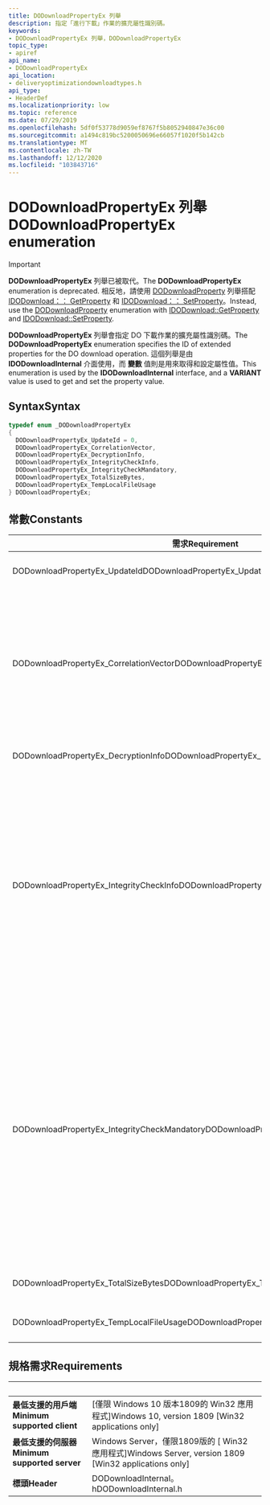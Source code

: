 ```yaml
---
title: DODownloadPropertyEx 列舉
description: 指定「進行下載」作業的擴充屬性識別碼。
keywords:
- DODownloadPropertyEx 列舉，DODownloadPropertyEx
topic_type:
- apiref
api_name:
- DODownloadPropertyEx
api_location:
- deliveryoptimizationdownloadtypes.h
api_type:
- HeaderDef
ms.localizationpriority: low
ms.topic: reference
ms.date: 07/29/2019
ms.openlocfilehash: 5df0f53778d9059ef8767f5b8052940847e36c00
ms.sourcegitcommit: a1494c819bc5200050696e66057f1020f5b142cb
ms.translationtype: MT
ms.contentlocale: zh-TW
ms.lasthandoff: 12/12/2020
ms.locfileid: "103843716"
---
```

# <a name="dodownloadpropertyex-enumeration"></a><span data-ttu-id="a03b8-104">DODownloadPropertyEx 列舉</span><span class="sxs-lookup"><span data-stu-id="a03b8-104">DODownloadPropertyEx enumeration</span></span>

> [!IMPORTANT]
> <span data-ttu-id="a03b8-105">**DODownloadPropertyEx** 列舉已被取代。</span><span class="sxs-lookup"><span data-stu-id="a03b8-105">The **DODownloadPropertyEx** enumeration is deprecated.</span></span> <span data-ttu-id="a03b8-106">相反地，請使用 [DODownloadProperty](../deliveryoptimizationdownloadtypes/ne-deliveryoptimizationdownloadtypes-dodownloadproperty.md) 列舉搭配 [IDODownload：： GetProperty](../do/nf-do-idodownload-getproperty.md) 和 [IDODownload：： SetProperty](../do/nf-do-idodownload-setproperty.md)。</span><span class="sxs-lookup"><span data-stu-id="a03b8-106">Instead, use the [DODownloadProperty](../deliveryoptimizationdownloadtypes/ne-deliveryoptimizationdownloadtypes-dodownloadproperty.md) enumeration with [IDODownload::GetProperty](../do/nf-do-idodownload-getproperty.md) and [IDODownload::SetProperty](../do/nf-do-idodownload-setproperty.md).</span></span>

<span data-ttu-id="a03b8-107">**DODownloadPropertyEx** 列舉會指定 DO 下載作業的擴充屬性識別碼。</span><span class="sxs-lookup"><span data-stu-id="a03b8-107">The **DODownloadPropertyEx** enumeration specifies the ID of extended properties for the DO download operation.</span></span> <span data-ttu-id="a03b8-108">這個列舉是由 **IDODownloadInternal** 介面使用，而 **變數** 值則是用來取得和設定屬性值。</span><span class="sxs-lookup"><span data-stu-id="a03b8-108">This enumeration is used by the **IDODownloadInternal** interface, and a **VARIANT** value is used to get and set the property value.</span></span>

## <a name="syntax"></a><span data-ttu-id="a03b8-109">Syntax</span><span class="sxs-lookup"><span data-stu-id="a03b8-109">Syntax</span></span>

```cpp
typedef enum _DODownloadPropertyEx
{
  DODownloadPropertyEx_UpdateId = 0,
  DODownloadPropertyEx_CorrelationVector,
  DODownloadPropertyEx_DecryptionInfo,    
  DODownloadPropertyEx_IntegrityCheckInfo,   
  DODownloadPropertyEx_IntegrityCheckMandatory, 
  DODownloadPropertyEx_TotalSizeBytes, 
  DODownloadPropertyEx_TempLocalFileUsage 
} DODownloadPropertyEx;
```
## <a name="constants"></a><span data-ttu-id="a03b8-110">常數</span><span class="sxs-lookup"><span data-stu-id="a03b8-110">Constants</span></span>

| <span data-ttu-id="a03b8-111">需求</span><span class="sxs-lookup"><span data-stu-id="a03b8-111">Requirement</span></span> | <span data-ttu-id="a03b8-112">值</span><span class="sxs-lookup"><span data-stu-id="a03b8-112">Value</span></span> |
|-|-|
| <span data-ttu-id="a03b8-113">DODownloadPropertyEx_UpdateId</span><span class="sxs-lookup"><span data-stu-id="a03b8-113">DODownloadPropertyEx_UpdateId</span></span> | <span data-ttu-id="a03b8-114">保留的。</span><span class="sxs-lookup"><span data-stu-id="a03b8-114">Reserved.</span></span> <span data-ttu-id="a03b8-115">請勿使用。</span><span class="sxs-lookup"><span data-stu-id="a03b8-115">Do not use.</span></span> |
| <span data-ttu-id="a03b8-116">DODownloadPropertyEx_CorrelationVector</span><span class="sxs-lookup"><span data-stu-id="a03b8-116">DODownloadPropertyEx_CorrelationVector</span></span> | <span data-ttu-id="a03b8-117">選擇性。</span><span class="sxs-lookup"><span data-stu-id="a03b8-117">Optional.</span></span> <span data-ttu-id="a03b8-118">針對遙測用途設定特定的相互關聯向量。</span><span class="sxs-lookup"><span data-stu-id="a03b8-118">Sets a specific correlation vector for telemetry purposes.</span></span> <span data-ttu-id="a03b8-119">VARIANT 類型為 VT_BSTR。</span><span class="sxs-lookup"><span data-stu-id="a03b8-119">VARIANT type is VT_BSTR.</span></span> |
| <span data-ttu-id="a03b8-120">DODownloadPropertyEx_DecryptionInfo</span><span class="sxs-lookup"><span data-stu-id="a03b8-120">DODownloadPropertyEx_DecryptionInfo</span></span> | <span data-ttu-id="a03b8-121">保留的。</span><span class="sxs-lookup"><span data-stu-id="a03b8-121">Reserved.</span></span> <span data-ttu-id="a03b8-122">請勿使用。</span><span class="sxs-lookup"><span data-stu-id="a03b8-122">Do not use.</span></span> |
| <span data-ttu-id="a03b8-123">DODownloadPropertyEx_IntegrityCheckInfo</span><span class="sxs-lookup"><span data-stu-id="a03b8-123">DODownloadPropertyEx_IntegrityCheckInfo</span></span> | <span data-ttu-id="a03b8-124">選擇性只寫入。</span><span class="sxs-lookup"><span data-stu-id="a03b8-124">Optional write-only.</span></span> <span data-ttu-id="a03b8-125">設定 (PHF) 位置的片段雜湊檔，這會用來執行所下載內容的執行時間完整性檢查。</span><span class="sxs-lookup"><span data-stu-id="a03b8-125">Sets the piece hash file (PHF) location, which is used by DO to perform runtime integrity checks on the downloaded content.</span></span> <span data-ttu-id="a03b8-126">VARIANT 類型為 VT_BSTR。</span><span class="sxs-lookup"><span data-stu-id="a03b8-126">VARIANT type is VT_BSTR.</span></span> |
| <span data-ttu-id="a03b8-127">DODownloadPropertyEx_IntegrityCheckMandatory</span><span class="sxs-lookup"><span data-stu-id="a03b8-127">DODownloadPropertyEx_IntegrityCheckMandatory</span></span> | <span data-ttu-id="a03b8-128">選擇性。</span><span class="sxs-lookup"><span data-stu-id="a03b8-128">Optional.</span></span> <span data-ttu-id="a03b8-129">設定布林值旗標，指出部分雜湊檔 (PHF) 是否為強制性。</span><span class="sxs-lookup"><span data-stu-id="a03b8-129">Sets a boolean flag indicating whether usage of the piece hash file (PHF) is mandatory.</span></span> <span data-ttu-id="a03b8-130">如果 VARIANT_TRUE，當完整性檢查失敗時，將會中止下載。</span><span class="sxs-lookup"><span data-stu-id="a03b8-130">If VARIANT_TRUE, the download will be aborted once the integrity check is failed.</span></span> <span data-ttu-id="a03b8-131">VARIANT 類型為 VT_BOOL。</span><span class="sxs-lookup"><span data-stu-id="a03b8-131">VARIANT type is VT_BOOL.</span></span> |
| <span data-ttu-id="a03b8-132">DODownloadPropertyEx_TotalSizeBytes</span><span class="sxs-lookup"><span data-stu-id="a03b8-132">DODownloadPropertyEx_TotalSizeBytes</span></span> | <span data-ttu-id="a03b8-133">保留的。</span><span class="sxs-lookup"><span data-stu-id="a03b8-133">Reserved.</span></span> <span data-ttu-id="a03b8-134">請勿使用。</span><span class="sxs-lookup"><span data-stu-id="a03b8-134">Do not use.</span></span> |
| <span data-ttu-id="a03b8-135">DODownloadPropertyEx_TempLocalFileUsage</span><span class="sxs-lookup"><span data-stu-id="a03b8-135">DODownloadPropertyEx_TempLocalFileUsage</span></span> | <span data-ttu-id="a03b8-136">保留的。</span><span class="sxs-lookup"><span data-stu-id="a03b8-136">Reserved.</span></span> <span data-ttu-id="a03b8-137">請勿使用。</span><span class="sxs-lookup"><span data-stu-id="a03b8-137">Do not use.</span></span> |

## <a name="requirements"></a><span data-ttu-id="a03b8-138">規格需求</span><span class="sxs-lookup"><span data-stu-id="a03b8-138">Requirements</span></span>

| &nbsp; | &nbsp; |
| ---- |:---- |
| <span data-ttu-id="a03b8-139">**最低支援的用戶端**</span><span class="sxs-lookup"><span data-stu-id="a03b8-139">**Minimum supported client**</span></span> | <span data-ttu-id="a03b8-140">\[僅限 Windows 10 版本1809的 Win32 應用程式\]</span><span class="sxs-lookup"><span data-stu-id="a03b8-140">Windows 10, version 1809 \[Win32 applications only\]</span></span> |
| <span data-ttu-id="a03b8-141">**最低支援的伺服器**</span><span class="sxs-lookup"><span data-stu-id="a03b8-141">**Minimum supported server**</span></span> | <span data-ttu-id="a03b8-142">Windows Server，僅限1809版的 \[ Win32 應用程式\]</span><span class="sxs-lookup"><span data-stu-id="a03b8-142">Windows Server, version 1809 \[Win32 applications only\]</span></span> |
| <span data-ttu-id="a03b8-143">**標頭**</span><span class="sxs-lookup"><span data-stu-id="a03b8-143">**Header**</span></span> | <span data-ttu-id="a03b8-144">DODownloadInternal。h</span><span class="sxs-lookup"><span data-stu-id="a03b8-144">DODownloadInternal.h</span></span> |
